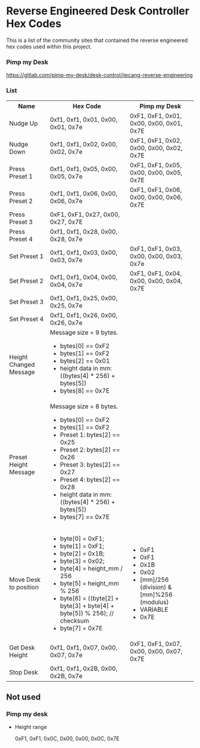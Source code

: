 # Reverse Engineered Desk Controller Hex Codes

This is a list of the community sites that contained the reverse engineered hex codes  used within this project.

### Pimp my Desk
https://gitlab.com/pimp-my-desk/desk-control/jiecang-reverse-engineering


### List

<table>
  <th>Name</th>
  <th>Hex Code</th>
  <th>Pimp my Desk</th>

  <tr>
    <td>Nudge Up</td>
    <td>0xf1, 0xf1, 0x01, 0x00, 0x01, 0x7e</td>
    <td>0xF1, 0xF1, 0x01, 0x00, 0x00, 0x01, 0x7E</td>
  </tr>
  
  <tr>
    <td>Nudge Down</td>
    <td>0xf1, 0xf1, 0x02, 0x00, 0x02, 0x7e</td>
    <td>0xF1, 0xF1, 0x02, 0x00, 0x00, 0x02, 0x7E</td>
  </tr>
  
  <tr>
    <td>Press Preset 1</td>
    <td>0xf1, 0xf1, 0x05, 0x00, 0x05, 0x7e</td>
    <td>0xF1, 0xF1, 0x05, 0x00, 0x00, 0x05, 0x7E</td>
  </tr>

  <tr>
    <td>Press Preset 2</td>
    <td>0xf1, 0xf1, 0x06, 0x00, 0x06, 0x7e</td>
    <td>0xF1, 0xF1, 0x06, 0x00, 0x00, 0x06, 0x7E</td>
  </tr>

  <tr>
    <td>Press Preset 3</td>
    <td>0xF1, 0xF1, 0x27, 0x00, 0x27, 0x7E</td>
  </tr>

  <tr>
    <td>Press Preset 4</td>
    <td>0xf1, 0xf1, 0x28, 0x00, 0x28, 0x7e</td>
  </tr>

  <tr>
    <td>Set Preset 1</td>
    <td>0xf1, 0xf1, 0x03, 0x00, 0x03, 0x7e</td>
    <td>0xF1, 0xF1, 0x03, 0x00, 0x00, 0x03, 0x7e</td>
  </tr>

  <tr>
    <td>Set Preset 2</td>
    <td>0xf1, 0xf1, 0x04, 0x00, 0x04, 0x7e</td>
    <td>0xF1, 0xF1, 0x04, 0x00, 0x00, 0x04, 0x7E</td>
  </tr>
  
  <tr>
    <td>Set Preset 3</td>
    <td>0xf1, 0xf1, 0x25, 0x00, 0x25, 0x7e</td>
  </tr>
  
  <tr>
    <td>Set Preset 4</td>
    <td>0xf1, 0xf1, 0x26, 0x00, 0x26, 0x7e</td>
  </tr>


  

  <tr>
    <td>Height Changed Message</td>
    <td>
      Message size = 9 bytes.
      <ul>
  <li>bytes[0] == 0xF2
  <li>bytes[1] == 0xF2
  <li>bytes[2] == 0x01

  <li>height data in mm: ((bytes[4] * 256) + bytes[5])
    
  <li>bytes[8] == 0x7E
    </ul>
  </td>
  </tr>

  <tr>
    <td>Preset Height Message</td>
    <td>
      Message size = 8 bytes.
      <ul>
      <li>bytes[0] == 0xF2
      <li>bytes[1] == 0xF2
      <li>Preset 1: bytes[2] == 0x25
      <li>Preset 2: bytes[2] == 0x26
      <li>Preset 3: bytes[2] == 0x27
      <li>Preset 4: bytes[2] == 0x28
      <li>height data in mm: ((bytes[4] * 256) + bytes[5])
      <li>bytes[7] == 0x7E
      </ul>
    </td>
  </tr>

  <tr>
    <td>Move Desk to position</td>
    <td>
      <ul>
      <li>byte[0] = 0xF1;
      <li>byte[1] = 0xF1;
      <li>byte[2] = 0x1B;
      <li>byte[3] = 0x02; 
      <li>byte[4] = height_mm / 256
      <li>byte[5] = height_mm % 256
      <li>byte[6] = ((byte[2] + byte[3] + byte[4] + byte[5]) % 256);   // checksum 
      <li>byte[7] = 0x7E
      </ul>
    </td>
    <td>
      <ul>
      <li>0xF1
      <li>0xF1
      <li>0x1B
      <li>0x02
      <li>[mm]/256 (division) & [mm]%256 (modulus)
      <li>VARIABLE
      <li>0x7E
      </ul>
    </td>
  </tr>

  <tr>
    <td>Get Desk Height</td>
    <td>0xf1, 0xf1, 0x07, 0x00, 0x07, 0x7e</td>
    <td>0xF1, 0xF1, 0x07, 0x00, 0x00, 0x07, 0x7E</td>
  </tr>

  <tr>
    <td>Stop Desk</td>
    <td>0xf1, 0xf1, 0x2B, 0x00, 0x2B, 0x7e</td>
  </tr>
  
</table>


## Not used

### Pimp my desk
- Height range
  
  0xF1, 0xF1, 0x0C, 0x00, 0x00, 0x0C, 0x7E


